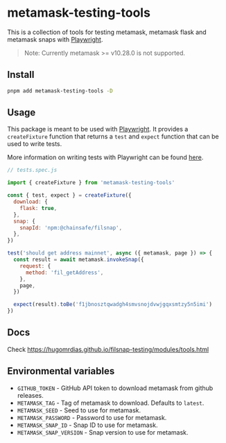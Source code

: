 # metamask-testing-tools

This is a collection of tools for testing metamask, metamask flask and metamask snaps with [Playwright](https://playwright.dev/).

> Note: Currently metamask >= v10.28.0 is not supported.

## Install

```bash
pnpm add metamask-testing-tools -D
```

## Usage

This package is meant to be used with [Playwright](https://playwright.dev/). It provides a `createFixture` function that returns a `test` and `expect` function that can be used to write tests.

More information on writing tests with Playwright can be found [here](https://playwright.dev/docs/test-intro).

```js
// tests.spec.js

import { createFixture } from 'metamask-testing-tools'

const { test, expect } = createFixture({
  download: {
    flask: true,
  },
  snap: {
    snapId: 'npm:@chainsafe/filsnap',
  },
})

test('should get address mainnet', async ({ metamask, page }) => {
  const result = await metamask.invokeSnap({
    request: {
      method: 'fil_getAddress',
    },
    page,
  })

  expect(result).toBe('f1jbnosztqwadgh4smvsnojdvwjgqxsmtzy5n5imi')
})
```

## Docs

Check <https://hugomrdias.github.io/filsnap-testing/modules/tools.html>

## Environmental variables

- `GITHUB_TOKEN` - GitHub API token to download metamask from github releases.
- `METAMASK_TAG` - Tag of metamask to download. Defaults to `latest`.
- `METAMASK_SEED` - Seed to use for metamask.
- `METAMASK_PASSWORD` - Password to use for metamask.
- `METAMASK_SNAP_ID` - Snap ID to use for metamask.
- `METAMASK_SNAP_VERSION` - Snap version to use for metamask.
